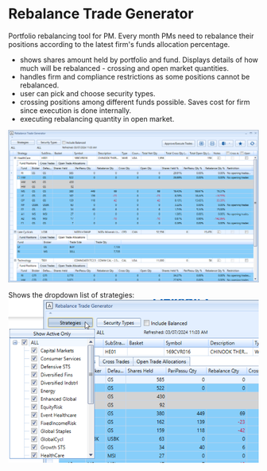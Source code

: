 # Rebalance Trade Generator
Portfolio rebalancing tool for PM. Every month PMs need to rebalance their positions according to the latest firm's funds allocation percentage. 
- shows shares amount held by portfolio and fund. Displays details of how much will be rebalanced - crossing and open market quantities.
- handles firm and compliance restrictions as some positions cannot be rebalanced.
- user can pick and choose security types.
- crossing positions among different funds possible. Saves cost for firm since execution is done internally.
- executing rebalancing quantity in open market.

![Alt text](assets/rebalance_trade_generator.png)

Shows the dropdown list of strategies:
![Alt text](assets/rtg_strategies_dropdown.png)